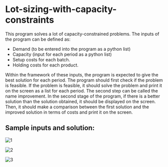 # Lot-sizing-with-capacity-constraints
This program solves a lot of capacity-constrained problems. The inputs of the program can be defined as: 

- Demand (to be entered into the program as a python list) 
- Capacity (input for each period as a python list) 
- Setup costs for each batch. 
- Holding costs for each product. 

Within the framework of these inputs, the program is expected to give the best solution for each
period. The program should first check if the problem is feasible. If the problem is feasible, it should
solve the problem and print it on the screen as a list for each period.
The second step can be called the name improvement. In the second stage of the program, if there is
a better solution than the solution obtained, it should be displayed on the screen. Then, it should make
a comparison between the first solution and the improved solution in terms of costs and print it on the
screen.

## Sample inputs and solution:
![1](https://user-images.githubusercontent.com/53883971/157088715-63b76abf-30dd-4630-bf21-34a4fdff335d.png)

![2](https://user-images.githubusercontent.com/53883971/157088750-a3fba87b-5454-46f1-8c73-d2e06ac3e48d.png)

![3](https://user-images.githubusercontent.com/53883971/157088769-dfd7ea5b-6207-47e0-8b9c-2ff1f0fe2006.png)
